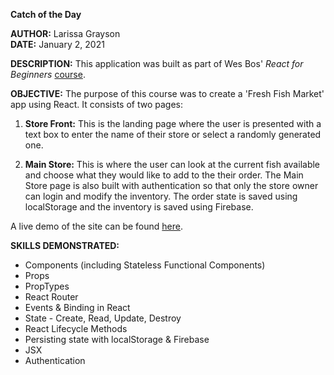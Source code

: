 **Catch of the Day**

**AUTHOR:**  Larissa Grayson  
**DATE:**  January 2, 2021


**DESCRIPTION:** This application was built as part of Wes Bos' *React for Beginners* [course](https://reactforbeginners.com/).

**OBJECTIVE:** The purpose of this course was to create a 'Fresh Fish Market' app using React.  It consists of two pages:
1. **Store Front:** This is the landing page where the user is presented with a text box to enter the name of their store or select a randomly generated one. 

2. **Main Store:**  This is where the user can look at the current fish available and choose what they would like to add to the their order.  The Main Store page is also built with authentication so that only the store owner can login and modify the inventory.  The order state is saved using localStorage and the inventory is saved using Firebase.

A live demo of the site can be found [here](https://catchoftheday.larissagrayson.vercel.app/).

**SKILLS DEMONSTRATED:**
* Components (including Stateless Functional Components)
* Props
* PropTypes
* React Router
* Events & Binding in React
* State - Create, Read, Update, Destroy
* React Lifecycle Methods
* Persisting state with localStorage & Firebase
* JSX 
* Authentication

